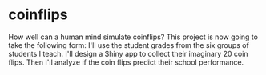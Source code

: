 # coinflips
How well can a human mind simulate coinflips? 
This project is now going to take the following form: 
I'll use the student grades from the six groups of students I teach. I'll design a Shiny app to collect their imaginary 20 coin flips. Then I'll analyze if the coin flips predict their school performance. 

